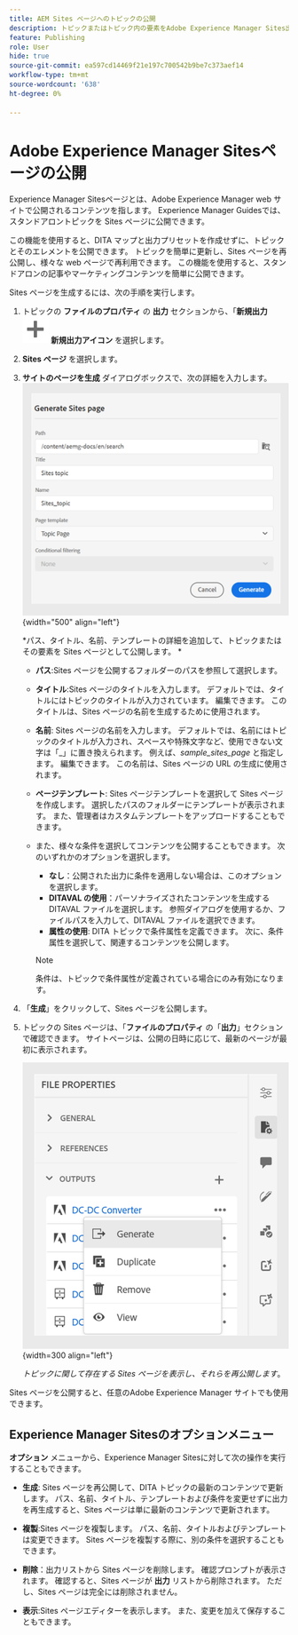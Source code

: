 ```yaml
---
title: AEM Sites ページへのトピックの公開
description: トピックまたはトピック内の要素をAdobe Experience Manager Sites出力に公開します。  トピックに存在するExperience Manager Sites ページを表示して再公開する方法を説明します。
feature: Publishing
role: User
hide: true
source-git-commit: ea597cd14469f21e197c700542b9be7c373aef14
workflow-type: tm+mt
source-wordcount: '638'
ht-degree: 0%

---
```


# Adobe Experience Manager Sitesページの公開


Experience Manager Sitesページとは、Adobe Experience Manager web サイトで公開されるコンテンツを指します。 Experience Manager Guidesでは、スタンドアロントピックを Sites ページに公開できます。

この機能を使用すると、DITA マップと出力プリセットを作成せずに、トピックとそのエレメントを公開できます。 トピックを簡単に更新し、Sites ページを再公開し、様々な web ページで再利用できます。 この機能を使用すると、スタンドアロンの記事やマーケティングコンテンツを簡単に公開できます。





Sites ページを生成するには、次の手順を実行します。




1. トピックの **ファイルのプロパティ** の **出力** セクションから、「**新規出力 ![&#128279;](./images/Add_icon.svg) 新規出力アイコン** を選択します。
1. **Sites ページ** を選択します。


1. **サイトのページを生成** ダイアログボックスで、次の詳細を入力します。
   ![ サイトを生成ページでパスとテンプレートの詳細を追加する ](images/aem-sites-page-generate.png){width="500" align="left"}

   *パス、タイトル、名前、テンプレートの詳細を追加して、トピックまたはその要素を Sites ページとして公開します。 *

   * **パス**:Sites ページを公開するフォルダーのパスを参照して選択します。
   * **タイトル**:Sites ページのタイトルを入力します。 デフォルトでは、タイトルにはトピックのタイトルが入力されています。 編集できます。 このタイトルは、Sites ページの名前を生成するために使用されます。
   * **名前**: Sites ページの名前を入力します。 デフォルトでは、名前にはトピックのタイトルが入力され、スペースや特殊文字など、使用できない文字は「_」に置き換えられます。 例えば、*sample_sites_page* と指定します。 編集できます。 この名前は、Sites ページの URL の生成に使用されます。
   * **ページテンプレート**: Sites ページテンプレートを選択して Sites ページを作成します。 選択したパスのフォルダーにテンプレートが表示されます。 また、管理者はカスタムテンプレートをアップロードすることもできます。


   * また、様々な条件を選択してコンテンツを公開することもできます。  次のいずれかのオプションを選択します。


      * **なし**：公開された出力に条件を適用しない場合は、このオプションを選択します。
      * **DITAVAL の使用**：パーソナライズされたコンテンツを生成する DITAVAL ファイルを選択します。 参照ダイアログを使用するか、ファイルパスを入力して、DITAVAL ファイルを選択できます。
      * **属性の使用**: DITA トピックで条件属性を定義できます。 次に、条件属性を選択して、関連するコンテンツを公開します。

     >[!NOTE]
     > 
     >条件は、トピックで条件属性が定義されている場合にのみ有効になります。



1. 「**生成**」をクリックして、Sites ページを公開します。
1. トピックの Sites ページは、「**ファイルのプロパティ** の「**出力**」セクションで確認できます。 サイトページは、公開の日時に応じて、最新のページが最初に表示されます。

   ![ トピックの Sites ページを表示 ](images/aem-sites-outputs.png){width=300 align=&quot;left&quot;}

   *トピックに関して存在する Sites ページを表示し、それらを再公開します*。




Sites ページを公開すると、任意のAdobe Experience Manager サイトでも使用できます。


## Experience Manager Sitesのオプションメニュー

**オプション** メニューから、Experience Manager Sitesに対して次の操作を実行することもできます。

* **生成**: Sites ページを再公開して、DITA トピックの最新のコンテンツで更新します。 パス、名前、タイトル、テンプレートおよび条件を変更せずに出力を再生成すると、Sites ページは単に最新のコンテンツで更新されます。

* **複製**:Sites ページを複製します。 パス、名前、タイトルおよびテンプレートは変更できます。 Sites ページを複製する際に、別の条件を選択することもできます。

* **削除**：出力リストから Sites ページを削除します。 確認プロンプトが表示されます。 確認すると、Sites ページが **出力** リストから削除されます。 ただし、Sites ページは完全には削除されません。

* **表示**:Sites ページエディターを表示します。 また、変更を加えて保存することもできます。
